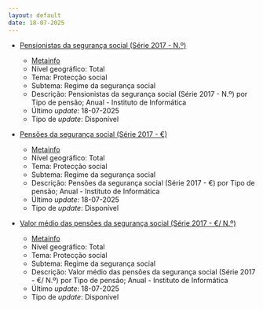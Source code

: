 ```yaml
---
layout: default
date: 18-07-2025
---
```

* [Pensionistas da segurança social (Série 2017 - N.º)](https://www.ine.pt/xportal/xmain?xpid=INE&xpgid=ine_indicadores&indOcorrCod=0014522&contexto=bd&selTab=tab2)
  * [Metainfo](https://www.ine.pt/bddXplorer/htdocs/minfo.jsp?var_cd=0014522&lingua=PT)
  * Nível geográfico: Total
  * Tema: Protecção social
  * Subtema: Regime da segurança social
  * Descrição: Pensionistas da segurança social (Série 2017 - N.º) por Tipo de pensão; Anual - Instituto de Informática
  * Último _update_: 18-07-2025
  * Tipo de _update_: Disponível

* [Pensões da segurança social (Série 2017 - €)](https://www.ine.pt/xportal/xmain?xpid=INE&xpgid=ine_indicadores&indOcorrCod=0014523&contexto=bd&selTab=tab2)
  * [Metainfo](https://www.ine.pt/bddXplorer/htdocs/minfo.jsp?var_cd=0014523&lingua=PT)
  * Nível geográfico: Total
  * Tema: Protecção social
  * Subtema: Regime da segurança social
  * Descrição: Pensões da segurança social (Série 2017 - €) por Tipo de pensão; Anual - Instituto de Informática
  * Último _update_: 18-07-2025
  * Tipo de _update_: Disponível

* [Valor médio das pensões da segurança social (Série 2017 - €/ N.º)](https://www.ine.pt/xportal/xmain?xpid=INE&xpgid=ine_indicadores&indOcorrCod=0014524&contexto=bd&selTab=tab2)
  * [Metainfo](https://www.ine.pt/bddXplorer/htdocs/minfo.jsp?var_cd=0014524&lingua=PT)
  * Nível geográfico: Total
  * Tema: Protecção social
  * Subtema: Regime da segurança social
  * Descrição: Valor médio das pensões da segurança social (Série 2017 - €/ N.º) por Tipo de pensão; Anual - Instituto de Informática
  * Último _update_: 18-07-2025
  * Tipo de _update_: Disponível

